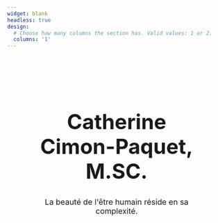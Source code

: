 ```yaml
---
widget: blank
headless: true
design:
  # Choose how many columns the section has. Valid values: 1 or 2.
  columns: '1'
---
```


<style>
    .flex-container {
        height: 150px;
        display: flex;
    }
    .flex-item {
        padding: 6vw;
        margin: auto;
        text-align: center;
    }
</style>

<div class="flex-container">
  <div class="flex-item">
      <h1 style="font-size: calc(100% + 3.5vw)"> Catherine Cimon-Paquet, M.SC. </h1>
      <p style="font-size: calc(100% + 0.4vw)"> La beauté de l'être humain réside en sa complexité. </p>
  </div>
</div>

